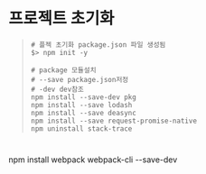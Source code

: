 # 프로젝트 초기화

>```
># 플젝 초기화 package.json 파일 생성됨
>$> npm init -y
>
># package 모듈설치
># --save package.json저정
># -dev dev참조
>npm install --save-dev pkg
>npm install --save lodash
>npm install --save deasync
>npm install --save request-promise-native
>npm uninstall stack-trace
>```


# 
npm install webpack webpack-cli --save-dev
